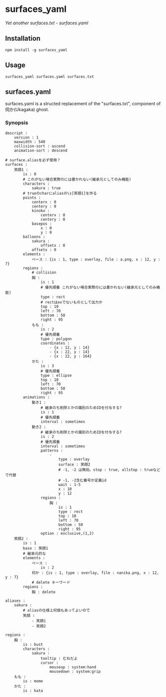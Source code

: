 # surfaces_yaml

*Yet another surfaces.txt - surfaces.yaml*

## Installation

    npm install -g surfaces_yaml

## Usage

    surfaces_yaml surfaces.yaml surfaces.txt

## surfaces.yaml

surfaces.yaml is a structed replacement of the "surfaces.txt", component of 伺か(Ukagaka) ghost.

### Synopsis

    descript :
        version : 1
        maxwidth : 540
        collision-sort : ascend
        animation-sort : descend
    
    # surface.aliasを必ず使用？
    surfaces :
        笑顔1 :
            is : 0
            # これがない場合実際のには書かれない(継承元としてのみ機能)
            characters :
                sakura : true
            # trueのcharにaliasの\s[笑顔1]を作る
            points :
                centerx : 0
                centery : 0
                kinoko :
                    centerx : 0
                    centery : 0
                basepos :
                    x : 0
                    y : 0
            balloons :
                sakura :
                    offsetx : 0
                offsetx : 0
            elements :
                ベース : {is : 1, type : overlay, file : a.png, x : 12, y : 7}
            regions :
                # collision
                胸 :
                    is : 1
                    # 優先順番 これがない場合実際のには書かれない(継承元としてのみ機能)
                    type : rect
                    # rectはexでないものとして出力か
                    top : 10
                    left : 70
                    bottom : 50
                    right : 95
                もも :
                    is : 2
                    # 優先順番
                    type : polygon
                    coordinates :
                        - {x : 12, y : 14}
                        - {x : 22, y : 14}
                        - {x : 22, y : 164}
                かた :
                    is : 3
                    # 優先順番
                    type : ellipse
                    top : 10
                    left : 70
                    bottom : 50
                    right : 95
            animations :
                動き1 :
                    # 継承のち削除とかの識別のためIDを付与する?
                    is : 1
                    # 優先順番
                    interval : sometimes
                動き2 :
                    # 継承のち削除とかの識別のためIDを付与する?
                    is : 2
                    # 優先順番
                    interval : sometimes
                    patterns :
                        -
                            type : overlay
                            surface : 笑顔2
                            # -1, -2 は無効。stop : true, allstop : trueなどで代替
                            # -1, -2含む番号か定義id
                            wait : 1-5
                            x : 10
                            y : 12
                    regions :
                        胸 :
                            is : 1
                            type : rect
                            top : 10
                            left : 70
                            bottom : 50
                            right : 95
                    option : exclusive,(1,2)
        笑顔2 :
            is : 1
            base : 笑顔1
            # 継承元的な
            elements :
                ベース :
                    is : 2
                何か : {is : 1, type : overlay, file : nanika.png, x : 12, y : 7}
                # delete キーワード
            regions :
                胸 : delete
    
    aliases :
        sakura :
            # aliasの仕様上何個もあってよいので
            笑顔 :
                - 笑顔1
                - 笑顔2
    
    regions :
        胸 :
            is : bust
            characters :
                sakura :
                    tooltip : むねだよ
                    cursor :
                        mouseup : system:hand
                        mousedown : system:grip
        もも :
            is : momo
        かた :
            is : kata
